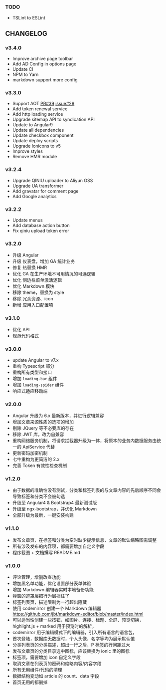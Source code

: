 
### TODO
- TSLint to ESLint

## CHANGELOG

### v3.4.0
- Improve archive page toolbar
- Add AD Config in options page
- Update CI
- NPM to Yarn
- markdown support more config

### v3.3.0
- Support AOT [PR#39](https://github.com/surmon-china/angular-admin/pull/39) [issue#28](https://github.com/surmon-china/angular-admin/issues/28)
- Add token renewal service
- Add http loading service
- Upgrade sitemap API to syndication API
- Update to Angular9
- Update all dependencies
- Update checkbox component
- Update deploy scripts
- Upgrade Ionicons to v5
- Improve styles
- Remove HMR module

### v3.2.4
- Upgrade QINIU uploader to Aliyun OSS
- Upgrade UA transformer
- Add gravatar for comment page
- Add Google analytics

### v3.2.2
- Update menus
- Add database action button
- Fix qiniu upload token error

### v3.2.0
- 升级 Angular
- 升级 仪表盘，增加 GA 统计业务
- 修复 热替换 HMR
- 优化 GA 在生产环境不可用情况的可选逻辑
- 优化 侧边栏菜单激活逻辑
- 优化 Markdown 模块
- 移除 theme，替换为 style
- 移除 冗余资源、icon
- 新增 应用入口配置项

### v3.1.0
- 优化 API
- 规范代码格式

### v3.0.0
- update Angular to v7.x
- 重构 Typescript 部分
- 重构所有类型和接口
- 增加 `loading-bar` 组件
- 增加 `loading-spider` 组件
- 响应式适应移动端

### v2.0.0
- Angular 升级为 6.x 最新版本，并进行逻辑兼容
- 增加文章来源性质的选项的增加
- 剔除 JQuery 等不必要库的存在
- 移除 JWT 库，改为自兼容
- 重构网络服务机制，将请求拦截器升级为一体，将原本的业务内数据服务由统一的 ApiService 代替
- 更新密码加密机制
- 七牛重构为更简洁的 2.x
- 完善 Token 有效性检查机制

### v1.2.0
- 由于数据的准确性没有测试，分类和标签列表的与文章内容的先后顺序不同会导致标签和分类不会被勾选
- 升级至 Angular4 & Bootstrap4 最新测试版 
- 升级至 ngx-bootstrap，并优化 Markdown
- 全部升级为最新，一键安装构建

### v1.1.0
- 发布文章页，在标签和分类为空时缺少提示信息，文章的默认缩略图需调整
- 所有涉及发布的内容项，都需要增加自定义字段
- 程序截图 + 文档撰写 README.md

### v1.0.0
- 评论管理，增删改查功能
- 增加黑名单功能，优化设置部分表单体验
- 增加 Markdown 编辑器实时本地备份功能
- 弹窗的遮罩层把行为层挡住了
- 标签列表页，描述限制为一行超出隐藏
- 使用 codemirror 创建一个 Markdown 编辑器 https://github.com/jbt/markdown-editor/blob/master/index.html
- 可以适当性创建一些按钮，如图片、连接、标题、全屏、预览切换，highlight.js + marked 用于预览时的解析，
- codemirror 用于编辑模式下的编辑器，引入所有语言的语言包，
- 首次登陆，数据库无数据时，个人头像，名字等均为展示默认值
- 分类列表页的分类描述，超出一行之后，P 标签的行间距过大
- 发布文章页的分类目录选中图标，应该替换为 ionic 里的图标
- 标签项，需要增加 icon 自定义字段
- 取消文章在列表页的密码和缩略内容/内容字段
- 所有无用组件/代码的清理
- 数据结构变动如 article 的 count、data 字段
- 首页无用的都删掉
